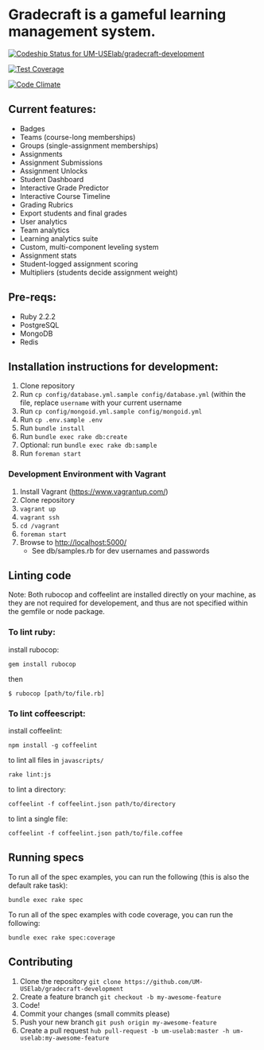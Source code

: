 # Gradecraft is a gameful learning management system.

[ ![Codeship Status for UM-USElab/gradecraft-development](https://codeship.com/projects/a7421010-4e8b-0133-aacd-4e8e1c03c7f2/status?branch=master)](https://codeship.com/projects/106957)

[![Test Coverage](https://codeclimate.com/github/UM-USElab/gradecraft-development/badges/coverage.svg)](https://codeclimate.com/github/UM-USElab/gradecraft-development/coverage)

[![Code Climate](https://codeclimate.com/github/UM-USElab/gradecraft-development/badges/gpa.svg)](https://codeclimate.com/github/UM-USElab/gradecraft-development)

## Current features:
* Badges
* Teams (course-long memberships)
* Groups (single-assignment memberships)
* Assignments
* Assignment Submissions
* Assignment Unlocks
* Student Dashboard
* Interactive Grade Predictor
* Interactive Course Timeline
* Grading Rubrics
* Export students and final grades
* User analytics
* Team analytics
* Learning analytics suite
* Custom, multi-component leveling system
* Assignment stats
* Student-logged assignment scoring
* Multipliers (students decide assignment weight)

## Pre-reqs:
* Ruby 2.2.2
* PostgreSQL
* MongoDB
* Redis

## Installation instructions for development:
1. Clone repository
1. Run `cp config/database.yml.sample config/database.yml` (within the file, replace ```username``` with your current username
1. Run `cp config/mongoid.yml.sample config/mongoid.yml`
1. Run `cp .env.sample .env`
1. Run `bundle install`
1. Run `bundle exec rake db:create`
1. Optional: run `bundle exec rake db:sample`
1. Run `foreman start`

### Development Environment with Vagrant
1. Install Vagrant (https://www.vagrantup.com/)
2. Clone repository
3. `vagrant up`
4. `vagrant ssh`
5. `cd /vagrant`
6. `foreman start`
7. Browse to [http://localhost:5000/](http://localhost:5000/)
    - See db/samples.rb for dev usernames and passwords

## Linting code

Note: Both rubocop and coffeelint are installed directly on your machine, as they are
not required for developement, and thus are not specified within the gemfile or node package.

### To lint ruby:

install rubocop:

`gem install rubocop`

then

`$ rubocop [path/to/file.rb]`

### To lint coffeescript:

install coffeelint:

`npm install -g coffeelint`

to lint all files in `javascripts/`

`rake lint:js`

to lint a directory:

`coffeelint -f coffeelint.json path/to/directory`

to lint a single file:

`coffeelint -f coffeelint.json path/to/file.coffee`

## Running specs

To run all of the spec examples, you can run the following (this is also the default rake task):

```
bundle exec rake spec
```

To run all of the spec examples with code coverage, you can run the following:

```
bundle exec rake spec:coverage
```

## Contributing

1. Clone the repository `git clone https://github.com/UM-USElab/gradecraft-development`
1. Create a feature branch `git checkout -b my-awesome-feature`
1. Code!
1. Commit your changes (small commits please)
1. Push your new branch `git push origin my-awesome-feature`
1. Create a pull request `hub pull-request -b um-uselab:master -h um-uselab:my-awesome-feature`
